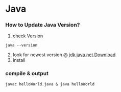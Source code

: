 # Java
### How to Update Java Version?
1. check Version
```
java --version
```
2. look for newest version @ [jdk.java.net Download](https://jdk.java.net/)
3. install

### compile & output
```
javac helloWorld.java & java helloWorld
```
